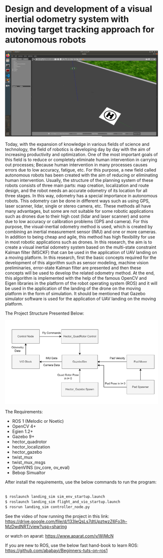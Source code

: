 # Design and development of a visual inertial odometry system with moving target tracking approach for autonomous robots

![Alt text](<Screenshot 2023-09-19 155249.png>)

Today, with the expansion of knowledge in various fields of science and technology, the field of robotics is developing day by day with the aim of increasing productivity and optimization. One of the most important goals of this field is to reduce or completely eliminate human intervention in carrying out processes; Because human intervention in many processes causes errors due to low accuracy, fatigue, etc. For this purpose, a new field called autonomous robots has been created with the aim of reducing or eliminating human intervention. Usually, the structure of the planning system of these robots consists of three main parts: map creation, localization and route design, and the robot needs an accurate odometry of its location for all three stages. In this way, odometry has a special importance in autonomous robots. This odometry can be done in different ways such as using GPS, laser scanner, lidar, single or stereo camera, etc. These methods all have many advantages, but some are not suitable for some robotic applications such as drones due to their high cost (lidar and laser scanner) and some due to low accuracy or calibration problems (GPS and camera). For this purpose, the visual-inertial odometry method is used, which is created by combining an inertial measurement sensor (IMU) and one or more cameras. In addition to being cheap and agile, this method has high flexibility for use in most robotic applications such as drones. In this research, the aim is to create a visual inertial odometry system based on the multi-state constraint Kalman filter (MSCKF) that can be used in the application of UAV landing on a moving platform. In this research, first the basic concepts required for the development of this algorithm such as sensor modeling, machine vision preliminaries, error-state Kalman filter are presented and then these concepts will be used to develop the related odometry method. At the end, this algorithm is implemented with the help of the famous OpenCV and Eigen libraries in the platform of the robot operating system (ROS) and it will be used in the application of the landing of the drone on the moving platform in the form of simulation. It should be mentioned that Gazebo simulator software is used for the application of UAV landing on the moving platform.

The Project Structure Presented Below:

![Alt text](image.png)

The Requirements:

- ROS 1 (Melodic or Noetic)
- OpenCV 4+
- Egien 1.2+
- Gazebo 9+
- hector_quadrotor
- hector_localization
- hector_gazebo
- twist_mux
- twist_mux_msgs
- OpenVINS (ov_core, ov_eval)
- Bebop Simualtor

After install the requirements, use the below commands to run the program:

```bash

$ roslaunch landing_sim sim_env_startup.launch
$ roslaunch landing_sim flight_and_vio_startup.launch
$ rosrun landing_sim controller_node.py

```

See the video of how running the project in this link:
https://drive.google.com/file/d/133leQsLs7dtUpztwzZ6Fo3h-MzDwdNRT/view?usp=sharing

or watch on aparat:
https://www.aparat.com/v/WjMcN

<div id="56906083160"><script type="text/JavaScript" src="https://www.aparat.com/embed/WjMcN?data[rnddiv]=56906083160&data[responsive]=yes"></script></div>

If you are new to ROS, use the below fast hand-book to learn ROS:
https://github.com/ababayi/Beginners-tuts-on-ros1
